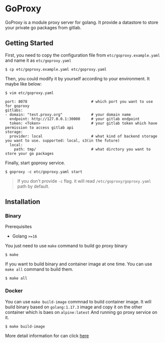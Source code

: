 # GoProxy
GoProxy is a module proxy server for golang.
It provide a datastore to store your private go packages from gitlab.

## Getting Started

First, you need to copy the configuration file from `etc/goproxy.example.yaml` and name it as `etc/goproxy.yaml`

```
$ cp etc/goproxy.example.yaml etc/goproxy.yaml
```

Then, you could modify it by yourself according to your environment.
It maybe like below:

```
$ vim etc/goproxy.yaml

port: 8078                             # which port you want to use for goproxy
gitlabs:
- domain: "test.proxy.org"             # your domain name
  endpoint: http://127.0.0.1:30000     # your gitlab endpoint
  token: <Token>                       # your gitlab token which have permission to access gitlab api
storage:
  provider: local                      # what kind of backend storage you want to use. supported: local, s3(in the future)
  local:
    path: tmp/                         # what dirctory you want to store your go packages
```

Finally, start goproxy service. 

```
$ goproxy -c etc/goproxy.yaml start
```

> If you don't provide `-c` flag. it will read `/etc/goproxy/goproxy.yaml` path by default.

## Installation

### Binary

Prerequisites

* Golang `>=16`

You just need to use `make` command to build go proxy binary

```
$ make
```

If you want to build binary and container image at one time.
You can use `make all` command to build them.

```
$ make all
```

### Docker

You can use `make build-image` commnad to build container image.
It will build binary based on `golang:1.17.3` image and copy it on the other container which is baes on `alpine:latest`
And running go proxy service on it.

```
$ make build-image
```

More detail information for can click [here](https://github.com/Ci-Jie/goproxy/blob/master/Dockerfile)